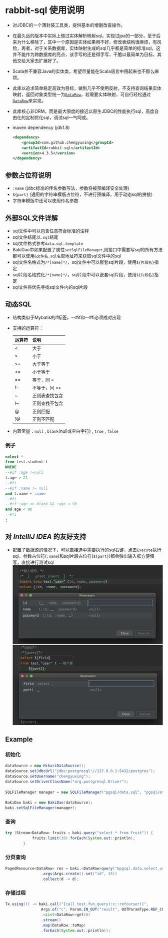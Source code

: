 # rabbit-sql 使用说明

- 对JDBC的一个薄封装工具类，提供基本的增删改查操作。

- 在最久远的版本中实际上做过实体解析映射sql，实现过jpa的一部分，至于后来为什么移除了，其中一个原因是实体如果用不好，修改表结构很麻烦，有风险，再者，对于关系数据库，实体映射生成的sql几乎都是简单的标准sql，这并不能作为跨数据库的亮点，该手写的还是得手写，干脆以最简单为目标，其他交给大家去扩展好了。

- Scala并不兼容Java的实体类，希望尽量能在Scala语言中用起来也不那么麻烦。

- 此库以追求简单稳定高效为目标，做到几乎不使用反射，不支持查询结果实体映射，返回对象类型统一为[`DataRow`](https://github.com/chengyuxing/rabbit-common/blob/master/src/main/java/rabbit/common/types/DataRow.java)，若需要实体映射，可自行轻松通过[`DataRow`](https://github.com/chengyuxing/rabbit-common/blob/master/src/main/java/rabbit/common/types/DataRow.java)来实现。

- 此库核心非ORM，而是最大限度的接近以原生JDBC的性能执行sql，高度自由化的定制优化sql，调试sql一气呵成。

- maven dependency (jdk1.8)

  ```xml
  <dependency>
      <groupId>com.github.chengyuxing</groupId>
      <artifactId>rabbit-sql</artifactId>
      <version>4.3.5</version>
  </dependency>
  ```
## 参数占位符说明
- `:name` (jdbc标准的传名参数写法，参数将被预编译安全处理)
- `${part}` (通用的字符串模版占位符，不进行预编译，用于动态sql的拼接)
- 字符串模版中还可以使用传名参数
## 外部SQL文件详解
- sql文件中可以包含任意符合标准的注释
- sql文件结尾以`.sql`结尾
- sql文件格式参考```data.sql.template```
- BakiDao中如果配置了属性```setSqlFileManager```,则接口中需要写sql的所有方法都可以使用``&文件名.sql名``取地址符来获取sql文件中的sql
- sql文件名格式为``/*[name]*/``，sql文件中可以嵌套sql片段，使用`${片段名}`指定
- sql片段名格式化``/*{name}*/``，sql片段中可以嵌套sql片段，使用`${片段名}`指定
- sql文件将优先寻找sql文件内的sql片段
## 动态SQL

- 结构类似于Mybatis的if标签，--#if和--#fi必须成对出现

- 支持的运算符：

  | 运算符 | 说明           |
  | ------ | -------------- |
  | <      | 大于           |
  | >      | 小于           |
  | >=     | 大于等于       |
  | <=     | 小于等于       |
  | ==     | 等于，同 =     |
  | !=     | 不等于，同 <>  |
  | ~      | 正则表查找包含 |
  | !~     | 正则查找不包含 |
  | @      | 正则匹配       |
  | !@     | 正则不匹配     |

- 内置常量：`null` , `blank`(null或空白字符) , `true` , `false`

### 例子

```sql
select *
from test.student t
WHERE
--#if :age !=null
t.age > 21
--#fi
--#if :name != null
and t.name ~ :name
--#fi
--#if :age <> blank && :age < 90
and age < 90
--#fi
;
```

## 对 *IntelliJ IDEA* 的友好支持
- 配置了数据源的情况下，可以直接选中需要执行的sql右键，点击`Execute`执行sql，参数占位符(`:name`)和sql片段占位符(`${part}`)都会弹出输入框方便填写，直接进行测试sql
![](https://github.com/chengyuxing/rabbit-sql/blob/master/img/p.jpg)
![](https://github.com/chengyuxing/rabbit-sql/blob/master/img/p2.png)
## Example

### 初始化

```java
dataSource = new HikariDataSource();
dataSource.setJdbcUrl("jdbc:postgresql://127.0.0.1:5432/postgres");
dataSource.setUsername("chengyuxing");
dataSource.setDriverClassName("org.postgresql.Driver");

SQLFileManager manager = new SQLFileManager("pgsql/data.sql", "pgsql/other.sql");

BakiDao baki = new BakiDao(dataSource);
baki.setSqlFileManager(manager);
```

### 查询

```java
try (Stream<DataRow> fruits = baki.query("select * from fruit")) {
            fruits.limit(10).forEach(System.out::println);
        }
```

### 分页查询
```java
PagedResource<DataRow> res = baki.<DataRow>query("&pgsql.data.select_user", 1, 10)
                .args(Args.create().set("id", 35))
                .collect(d -> d);
```

### 存储过程

```java
Tx.using(() -> baki.call("{call test.fun_query(:c::refcursor)}",
                Args.of("c", Param.IN_OUT("result", OUTParamType.REF_CURSOR)))
                .<List<DataRow>>get(0)
                .stream()
                .map(DataRow::toMap)
                .forEach(System.out::println));
```

